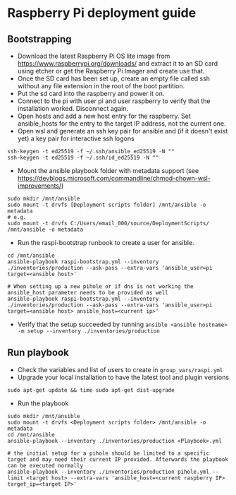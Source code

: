 # Raspberry Pi deployment guide
## Bootstrapping
- Download the latest Raspberry Pi OS lite image from https://www.raspberrypi.org/downloads/ and extract it to an SD card using etcher or get the Raspberry Pi Imager and create use that.
- Once the SD card has been set up, create an empty file called ssh without any file extension in the root of the boot partition.
- Put the sd card into the raspberry and power it on.
- Connect to the pi with user pi and user raspberry to verify that the installation worked. Disconnect again.
- Open hosts and add a new host entry for the raspberry. Set ansible_hosts for the entry to the target IP address, not the current one.
- Open wsl and generate an ssh key pair for ansible and (if it doesn't exist yet) a key pair for interactive ssh logons
```
ssh-keygen -t ed25519 -f ~/.ssh/ansible_ed25519 -N ""
ssh-keygen -t ed25519 -f ~/.ssh/id_ed25519 -N ""
```

- Mount the ansible playbook folder with metadata support (see https://devblogs.microsoft.com/commandline/chmod-chown-wsl-improvements/)
```
sudo mkdir /mnt/ansible
sudo mount -t drvfs [Deployment scripts folder] /mnt/ansible -o metadata
# e.g.
sudo mount -t drvfs C:/Users/email_000/source/DeploymentScripts/ /mnt/ansible -o metadata
```

- Run the raspi-bootstrap runbook to create a user for ansible.
```
cd /mnt/ansible
ansible-playbook raspi-bootstrap.yml --inventory ./inventories/production --ask-pass --extra-vars 'ansible_user=pi target=<ansible host>'

# When setting up a new pihole or if dns is not working the ansible_host parameter needs to be provided as well
ansible-playbook raspi-bootstrap.yml --inventory ./inventories/production --ask-pass --extra-vars 'ansible_user=pi target=<ansible host> ansible_host=<current ip>'
```
- Verify that the setup succeeded by running `ansible <ansible hostname> -m setup --inventory ./inventories/production`

## Run playbook
- Check the variables and list of users to create in  `group_vars/raspi.yml`
- Upgrade your local installation to have the latest tool and plugin versions
```
sudo apt-get update && time sudo apt-get dist-upgrade
```
- Run the playbook
```
sudo mkdir /mnt/ansible
sudo mount -t drvfs <Deployment scripts folder> /mnt/ansible -o metadata
cd /mnt/ansible
ansible-playbook --inventory ./inventories/production <Playbook>.yml

# the initial setup for a pihole should be limited to a specific target and may need their current IP provided. Afterwards the playbook can be executed normally
ansible-playbook --inventory ./inventories/production pihole.yml --limit <target host> --extra-vars 'ansible_host=<current raspberry IP> target_ip=<target IP>'
```